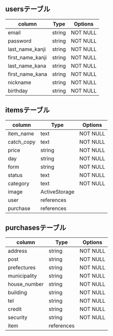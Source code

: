 ## usersテーブル
|column           |Type  |Options |
|-----------------|------|--------|
|email            |string|NOT NULL|
|password         |string|NOT NULL|
|last_name_kanji  |string|NOT NULL|
|first_name_kanji |string|NOT NULL|
|last_name_kana   |string|NOT NULL|
|first_name_kana  |string|NOT NULL|
|nickname         |string|NOT NULL|
|birthday         |string|NOT NULL|

## itemsテーブル
|column    |Type         |Options |
|----------|-------------|--------|
|item_name |text         |NOT NULL|
|catch_copy|text         |NOT NULL|
|price     |string       |NOT NULL|
|day       |string       |NOT NULL|
|form      |string       |NOT NULL|
|status    |text         |NOT NULL|
|category  |text         |NOT NULL|
|image     |ActiveStorage|        |
|user      |references   |        |
|purchase  |references   |        |

## purchasesテーブル
|column      |Type        |Options |
|------------|------------|--------|
|address     |string      |NOT NULL|
|post        |string      |NOT NULL|
|prefectures |string      |NOT NULL|
|municipality|string      |NOT NULL|
|house_number|string      |NOT NULL|
|building    |string      |NOT NULL|
|tel         |string      |NOT NULL|
|credit      |string      |NOT NULL|
|security    |string      |NOT NULL|
|item        |references  |        |
